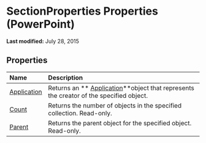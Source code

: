 
# SectionProperties Properties (PowerPoint)

 **Last modified:** July 28, 2015


## Properties



|**Name**|**Description**|
|:-----|:-----|
| [Application](9cf17482-f9d4-0b46-6c25-69f792d86ad7.md)|Returns an  ** [Application](978c2b99-4271-b953-4283-73b5f3d96f41.md)**object that represents the creator of the specified object.|
| [Count](2f9b5f64-244c-1137-d4cb-9aa60537d5e7.md)|Returns the number of objects in the specified collection. Read-only.|
| [Parent](28f47ce4-75d7-cc9c-552b-4d93b2c9096a.md)|Returns the parent object for the specified object. Read-only.|
